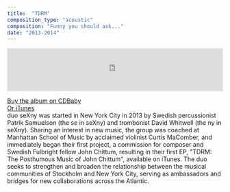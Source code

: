```yaml
---
title:  "TDRM"
composition_type: "acoustic"
composition: "Funny you should ask..."
date: "2013-2014"
--- 
```


<iframe width="100%" height="100" scrolling="no" frameborder="no" src="https://w.soundcloud.com/player/?url=https%3A//api.soundcloud.com/tracks/200057179&amp;auto_play=false&amp;hide_related=false&amp;show_comments=true&amp;show_user=true&amp;show_reposts=false&amp;visual=true"></iframe>  
  
[Buy the album on CDBaby](http://www.cdbaby.com/cd/sexny)  
[Or iTunes](https://itunes.apple.com/us/album/tdrm-posthumous-music-john/id975195269)  
duo seXny was started in New York City in 2013 by Swedish percussionist Patrik Samuelson (the se in seXny) and trombonist David Whitwell (the ny in seXny). Sharing an interest in new music, the group was coached at Manhattan School of Music by acclaimed violinist Curtis MaComber, and immediately began their first project, a commission for composer and Swedish Fulbright fellow John Chittum, resulting in their first EP, "TDRM: The Posthumous Music of John Chittum", available on iTunes. The duo seeks to strengthen and broaden the relationship between the musical communities of Stockholm and New York City, serving as ambassadors and bridges for new collaborations across the Atlantic.  